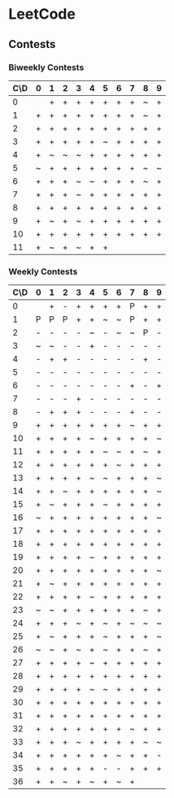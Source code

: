 # LeetCode

## Contests

### Biweekly Contests

| C\D | 0 | 1 | 2 | 3 | 4 | 5 | 6 | 7 | 8 | 9 |
| --- | --- | --- | --- | --- | --- | --- | --- | --- | --- | --- |
| 0 |   | + | + | + | + | + | + | + | ~ | + |
| 1 | + | + | + | + | + | + | + | + | ~ | + |
| 2 | + | + | + | + | + | + | + | + | + | + |
| 3 | + | + | + | + | + | ~ | + | + | + | + |
| 4 | + | ~ | ~ | ~ | + | + | + | + | + | + |
| 5 | ~ | + | + | + | + | + | + | + | ~ | ~ |
| 6 | + | + | + | ~ | ~ | + | + | + | ~ | + |
| 7 | + | + | + | ~ | + | + | + | + | + | + |
| 8 | + | + | + | + | + | + | + | + | + | + |
| 9 | + | ~ | + | ~ | + | + | + | + | + | + |
| 10 | + | + | + | + | + | + | + | + | + | + |
| 11 | + | ~ | + | ~ | + | + |   |   |   |   |

### Weekly Contests

| C\D | 0 | 1 | 2 | 3 | 4 | 5 | 6 | 7 | 8 | 9 |
| --- | --- | --- | --- | --- | --- | --- | --- | --- | --- | --- |
| 0 |   | + | - | + | + | + | + | P | + | + |
| 1 | P | P | P | + | + | ~ | ~ | P | + | + |
| 2 | - | - | - | - | ~ | - | ~ | ~ | P | - |
| 3 | ~ | ~ | - | - | + | - | - | - | - | - |
| 4 | - | + | + | - | - | - | - | - | + | - |
| 5 | - | - | - | - | - | - | - | - | - | - |
| 6 | - | - | - | - | - | - | - | + | - | + |
| 7 | - | - | - | + | - | - | - | - | - | - |
| 8 | - | + | + | + | - | - | - | + | - | - |
| 9 | + | + | + | + | + | + | + | ~ | + | + |
| 10 | + | + | + | + | ~ | + | + | + | + | ~ |
| 11 | + | + | + | + | + | ~ | ~ | + | ~ | + |
| 12 | + | + | + | + | + | + | ~ | + | + | + |
| 13 | + | + | + | + | ~ | ~ | + | + | + | ~ |
| 14 | + | + | ~ | + | + | + | + | + | + | ~ |
| 15 | + | ~ | + | + | + | ~ | + | + | + | + |
| 16 | ~ | + | + | + | + | + | + | + | + | ~ |
| 17 | + | + | + | + | + | + | + | + | + | + |
| 18 | + | + | + | + | + | + | + | + | + | + |
| 19 | + | + | + | + | ~ | + | + | + | + | + |
| 20 | + | + | + | + | + | + | + | + | + | ~ |
| 21 | + | ~ | + | + | + | + | + | + | + | + |
| 22 | + | + | + | + | ~ | + | + | + | + | + |
| 23 | ~ | ~ | + | + | + | + | + | + | ~ | + |
| 24 | + | + | + | ~ | + | ~ | + | ~ | ~ | ~ |
| 25 | + | ~ | + | + | + | ~ | + | + | + | ~ |
| 26 | ~ | ~ | + | ~ | + | ~ | + | + | ~ | + |
| 27 | + | + | + | + | ~ | + | + | + | + | + |
| 28 | + | + | + | + | + | + | + | + | + | + |
| 29 | + | + | + | + | ~ | ~ | + | + | + | + |
| 30 | + | + | + | + | + | + | + | + | + | + |
| 31 | + | + | + | + | + | + | + | + | + | + |
| 32 | + | + | + | + | + | + | + | ~ | + | + |
| 33 | + | + | + | ~ | + | + | + | + | ~ | ~ |
| 34 | + | + | + | + | + | + | ~ | + | + | - |
| 35 | + | + | + | + | + | - | - | + | + | + |
| 36 | + | + | ~ | + | ~ | + | ~ | + |   |   |
